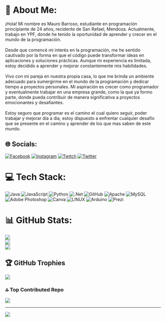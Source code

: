 # 💫 About Me:
¡Hola! Mi nombre es Mauro Barroso, estudiante en programación principiante de 24 años, recidente de San Rafael, Mendoza. Actualmente, trabajo en YPF, donde he tenido la oportunidad de aprender y crecer en el mundo de la programación.<br><br>Desde que comencé mi interés en la programación, me he sentido cautivado por la forma en que el código puede transformar ideas en aplicaciones y soluciones prácticas. Aunque mi experiencia es limitada, estoy decidido a aprender y mejorar constantemente mis habilidades.<br><br>Vivo con mi pareja en nuestra propia casa, lo que me brinda un ambiente adecuado para sumergirme en el mundo de la programación y dedicar tiempo a proyectos personales. Mi aspiración es crecer como programador y eventualmente trabajar en una empresa grande, como la que ya formo parte, donde pueda contribuir de manera significativa a proyectos emocionantes y desafiantes.<br><br>Estoy seguro que programar es el camino el cual quiero seguir, poder trabajar y mejorar dia a dia, estoy dispuesto a enfrentar cualquier desafío que se presente en el camino y aprender de los que mas saben de este mundo.


## 🌐 Socials:
[![Facebook](https://img.shields.io/badge/Facebook-%231877F2.svg?logo=Facebook&logoColor=white)](https://facebook.com/mauro.barroso.13/) [![Instagram](https://img.shields.io/badge/Instagram-%23E4405F.svg?logo=Instagram&logoColor=white)](https://instagram.com/barroso_mauro) [![Twitch](https://img.shields.io/badge/Twitch-%239146FF.svg?logo=Twitch&logoColor=white)](https://twitch.tv/maujj1999) [![Twitter](https://img.shields.io/badge/Twitter-%231DA1F2.svg?logo=Twitter&logoColor=white)](https://twitter.com/mauroo_barroso) 

# 💻 Tech Stack:
![Java](https://img.shields.io/badge/java-%23ED8B00.svg?style=for-the-badge&logo=java&logoColor=white) ![JavaScript](https://img.shields.io/badge/javascript-%23323330.svg?style=for-the-badge&logo=javascript&logoColor=%23F7DF1E) ![Python](https://img.shields.io/badge/python-3670A0?style=for-the-badge&logo=python&logoColor=ffdd54) ![.Net](https://img.shields.io/badge/.NET-5C2D91?style=for-the-badge&logo=.net&logoColor=white) ![GitHub](https://img.shields.io/badge/GitHub-%23121011.svg?style=for-the-badge&logo=github&logoColor=white) ![Apache](https://img.shields.io/badge/apache-%23D42029.svg?style=for-the-badge&logo=apache&logoColor=white) ![MySQL](https://img.shields.io/badge/mysql-%2300f.svg?style=for-the-badge&logo=mysql&logoColor=white) ![Adobe Photoshop](https://img.shields.io/badge/adobephotoshop-%2331A8FF.svg?style=for-the-badge&logo=adobephotoshop&logoColor=white) ![Canva](https://img.shields.io/badge/Canva-%2300C4CC.svg?style=for-the-badge&logo=Canva&logoColor=white) ![LINUX](https://img.shields.io/badge/Linux-FCC624?style=for-the-badge&logo=linux&logoColor=black) ![Arduino](https://img.shields.io/badge/-Arduino-00979D?style=for-the-badge&logo=Arduino&logoColor=white) ![Prezi](https://img.shields.io/badge/Prezi-%23000000.svg?style=for-the-badge&logo=Prezi&logoColor=white)
# 📊 GitHub Stats:
![](https://github-readme-stats.vercel.app/api?username=Maujj1999&theme=nightowl&hide_border=false&include_all_commits=false&count_private=false)<br/>
![](https://github-readme-streak-stats.herokuapp.com/?user=Maujj1999&theme=nightowl&hide_border=false)<br/>
![](https://github-readme-stats.vercel.app/api/top-langs/?username=Maujj1999&theme=nightowl&hide_border=false&include_all_commits=false&count_private=false&layout=compact)

## 🏆 GitHub Trophies
![](https://github-profile-trophy.vercel.app/?username=Maujj1999&theme=dracula&no-frame=false&no-bg=false&margin-w=4)

### 🔝 Top Contributed Repo
![](https://github-contributor-stats.vercel.app/api?username=Maujj1999&limit=5&theme=dracula&combine_all_yearly_contributions=true)

---
[![](https://visitcount.itsvg.in/api?id=Maujj1999&icon=0&color=0)](https://visitcount.itsvg.in)

<!-- Proudly created with GPRM ( https://gprm.itsvg.in ) -->

